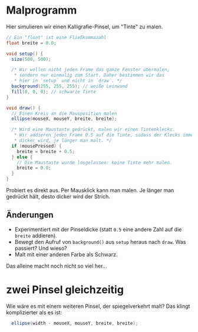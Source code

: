 # Malprogramm

Hier simulieren wir einen Kalligrafie-Pinsel, um "Tinte" zu malen.

```java
// Ein "float" ist eine Fließkommazahl
float breite = 0.0;

void setup() {
  size(500, 500);

  /* Wir wollen nicht jeden Frame das ganze Fenster übermalen,
   * sondern nur einmalig zum Start. Daher bestimmen wir das
   * hier in `setup` und nicht in `draw`. */
  background(255, 255, 255); // weiße Leinwand
  fill(0, 0, 0); // schwarze Tinte
}

void draw() {
  // Einen Kreis an die Mausposition malen
  ellipse(mouseX, mouseY, breite, breite);

  /* Wird eine Maustaste gedrückt, malen wir einen Tintenklecks.
   * Wir addieren jeden Frame 0.5 auf die Tinte, sodass der Klecks immer
   * dicker wird, je länger man malt. */
  if (mousePressed) {
    breite = breite + 0.5;
  } else {
    // Die Maustaste wurde losgelassen: keine Tinte mehr malen.
    breite = 0.0;
  }
}
```

Probiert es direkt aus. Per Mausklick kann man malen. Je länger man gedrückt hält, desto dicker
wird der Strich.

## Änderungen

* Experimentiert mit der Pinseldicke (statt `0.5` eine andere Zahl auf die `breite` addieren).
* Bewegt den Aufruf von `background()` aus `setup` heraus nach `draw`. Was passiert? Und wieso?
* Malt mit einer anderen Farbe als Schwarz.

Das alleine macht noch nicht so viel her...

# zwei Pinsel gleichzeitig

Wie wäre es mit einem weiteren Pinsel, der spiegelverkehrt malt? Das klingt
komplizierter als es ist:

```java
  ellipse(width - mouseX, mouseY, breite, breite);
```


